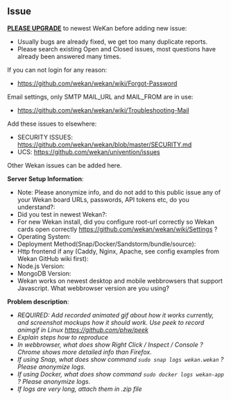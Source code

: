 ## Issue

**[PLEASE UPGRADE](https://github.com/wekan/wekan/wiki/Backup)** to newest WeKan before adding new issue:
- Usually bugs are already fixed, we get too many duplicate reports.
- Please search existing Open and Closed issues, most questions have
  already been answered many times.

If you can not login for any reason:
- https://github.com/wekan/wekan/wiki/Forgot-Password

Email settings, only SMTP MAIL_URL and MAIL_FROM are in use:
- https://github.com/wekan/wekan/wiki/Troubleshooting-Mail

Add these issues to elsewhere:
- SECURITY ISSUES: https://github.com/wekan/wekan/blob/master/SECURITY.md
- UCS: https://github.com/wekan/univention/issues

Other Wekan issues can be added here.

**Server Setup Information**:

* Note: Please anonymize info, and do not add to this public issue any of your Wekan board URLs, passwords, API tokens etc, do you understand?:
* Did you test in newest Wekan?:
* For new Wekan install, did you configure root-url correctly so Wekan cards open correctly https://github.com/wekan/wekan/wiki/Settings ?
* Operating System:
* Deployment Method(Snap/Docker/Sandstorm/bundle/source):
* Http frontend if any (Caddy, Nginx, Apache, see config examples from Wekan GitHub wiki first):
* Node.js Version:
* MongoDB Version:
* Wekan works on newest desktop and mobile webbrowsers that support Javascript. What webbrowser version are you using?

**Problem description**:
- *REQUIRED: Add recorded animated gif about how it works currently, and screenshot mockups how it should work. Use peek to record animgif in Linux https://github.com/phw/peek*
- *Explain steps how to reproduce*
- *In webbrowser, what does show Right Click / Inspect / Console ? Chrome shows more detailed info than Firefox.*
- *If using Snap, what does show command `sudo snap logs wekan.wekan` ? Please anonymize logs.* 
- *If using Docker, what does show command `sudo docker logs wekan-app` ? Please anonymize logs.*
- *If logs are very long, attach them in .zip file*
